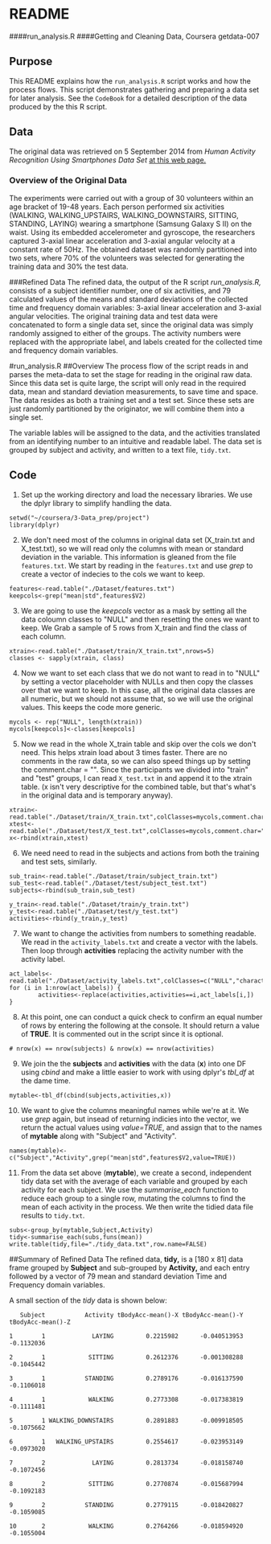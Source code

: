 <!---
---
title: "Getting and Cleaning Data"
#date: "September 13, 2014"
output: html_document
---
-->

# README 
####run_analysis.R
####Getting and Cleaning Data, Coursera getdata-007


## Purpose
This README explains how the `run_analysis.R` script works and how the process flows. This script demonstrates gathering and preparing a data set for later analysis. See the `CodeBook` for a detailed description of the data produced by the this R script. 

## Data
The original data was retrieved on 5 September 2014 from *Human Activity Recognition Using Smartphones Data Set* [at this web page.](http://archive.ics.uci.edu/ml/datasets/Human+Activity+Recognition+Using+Smartphones)

### Overview of the Original Data
The experiments were carried out with a group of 30 volunteers within an age bracket of 19-48 years. Each person performed six activities (WALKING, WALKING_UPSTAIRS, WALKING_DOWNSTAIRS, SITTING, STANDING, LAYING) wearing a smartphone (Samsung Galaxy S II) on the waist. Using its embedded accelerometer and gyroscope, the researchers captured 3-axial linear acceleration and 3-axial angular velocity at a constant rate of 50Hz. The obtained dataset was randomly partitioned into two sets, where 70% of the volunteers was selected for generating the training data and 30% the test data.


###Refined Data
The refined data, the output of the R script *run_analysis.R,* consists of a subject identifier number, one of six activities, and 79 calculated values of the means and standard deviations of the collected time and frequency domain variables: 3-axial linear acceleration and 3-axial angular velocities. The original training data and test data were concatenated to form a single data set, since the original data was simply randomly assigned to either of the groups. The activity numbers were replaced with the appropriate label, and labels created for the collected time and frequency domain variables.

#run_analysis.R
##Overview
The process flow of the script reads in and parses the meta-data to set the stage for reading in the original raw data. Since this data set is quite large, the script will only read in the required data, mean and standard deviation measurements, to save time and space. The data resides as both a training set and a test set. Since these sets are just randomly partitioned by the originator, we will combine them into a single set.

The variable lables will be assigned to the data, and the activities translated from an identifying number to an intuitive and readable label. The data set is grouped by subject and activity, and written to a text file, `tidy.txt`.

## Code
1. Set up the working directory and load the necessary libraries. We use the dplyr library to simplify handling the data.

```
setwd("~/coursera/3-Data_prep/project")
library(dplyr)
```

2. We don't need most of the columns in original data set (X_train.txt and X_test.txt), so we will read only the columns with mean or standard deviation in the variable. This information is gleaned from the file `features.txt`. We start by reading in the `features.txt` and use *grep* to create a vector of indecies to the cols we want to keep. 

```
features<-read.table("./Dataset/features.txt")
keepcols<-grep("mean|std",features$V2)
```

3. We are going to use the *keepcols* vector as a mask by setting all the data coloumn classes to "NULL" and then resetting the ones we want to keep. We Grab a sample of 5 rows from X_train and find the class of each column.
```
xtrain<-read.table("./Dataset/train/X_train.txt",nrows=5)
classes <- sapply(xtrain, class)
```
4. Now we want to set each class that we do not want to read in to "NULL" by setting a vector placeholder with NULLs and then copy the classes over that we want to keep. In this case, all the original data classes are all numeric, but we should not assume that, so we will use the original values. This keeps the code more generic.
```
mycols <- rep("NULL", length(xtrain)) 
mycols[keepcols]<-classes[keepcols]
```

5. Now we read in the whole X_train table and skip over the cols we don't need. This helps xtrain load about 3 times faster. There are no comments in the raw data, so we can also speed things up by setting the comment.char = "".  Since the participants we divided into "train" and "test" groups, I can read `X_test.txt` in and append it to the xtrain table. (x isn't very descriptive for the combined table, but that's what's in the original data and is temporary anyway).
```
xtrain<-read.table("./Dataset/train/X_train.txt",colClasses=mycols,comment.char="")
xtest<-read.table("./Dataset/test/X_test.txt",colClasses=mycols,comment.char="")
x<-rbind(xtrain,xtest)
```

6. We need need to read in the subjects and actions from both the training and test sets, similarly.
```
sub_train<-read.table("./Dataset/train/subject_train.txt")
sub_test<-read.table("./Dataset/test/subject_test.txt")
subjects<-rbind(sub_train,sub_test)
```
```
y_train<-read.table("./Dataset/train/y_train.txt")
y_test<-read.table("./Dataset/test/y_test.txt")
activities<-rbind(y_train,y_test)
```
7. We want to change the activities from numbers to something readable. We read in the `activity_labels.txt` and create a vector with the labels. Then loop through **activities** replacing the activity number with the activity label.
```
act_labels<-read.table("./Dataset/activity_labels.txt",colClasses=c("NULL","character"))
for (i in 1:nrow(act_labels)) {
        activities<-replace(activities,activities==i,act_labels[i,])
}
```

8. At this point, one can conduct a quick check to confirm an equal number of rows by entering the following at the console. It should return a value of **TRUE**. It is commented out in the script since it is optional.
```
# nrow(x) == nrow(subjects) & nrow(x) == nrow(activities)
```

9. We join the the **subjects** and **activities** with the data (**x**) into one DF using *cbind* and make a little easier to work with using dplyr's *tbl_df* at the dame time.
```
mytable<-tbl_df(cbind(subjects,activities,x))
```
10. We want to give the columns meaningful names while we're at it. We use *grep* again, but insead of returning indicies into the vector, we return the actual values using *value=TRUE*, and assign that to the names of **mytable** along with "Subject" and "Activity".
```
names(mytable)<-c("Subject","Activity",grep("mean|std",features$V2,value=TRUE))
```

11. From the data set above (**mytable**), we create a second, independent tidy data set with the average of each variable and grouped by each activity for each subject. We use the *summarise_each* function to reduce each group to a single row, mutating the columns to find the mean of each activity in the process. We then write the tidied data file results to `tidy.txt`.
```
subs<-group_by(mytable,Subject,Activity)
tidy<-summarise_each(subs,funs(mean))
write.table(tidy,file="./tidy_data.txt",row.name=FALSE)
```

##Summary of Refined Data
The refined data, **tidy,** is a  [180 x 81] data frame grouped by **Subject** and sub-grouped by **Activity,** and each entry followed by a vector of 79 mean and standard deviation Time and Frequency domain variables.

A small section  of the *tidy* data is shown below:

```
   Subject           Activity tBodyAcc-mean()-X tBodyAcc-mean()-Y tBodyAcc-mean()-Z

1        1             LAYING         0.2215982      -0.040513953        -0.1132036

2        1            SITTING         0.2612376      -0.001308288        -0.1045442

3        1           STANDING         0.2789176      -0.016137590        -0.1106018

4        1            WALKING         0.2773308      -0.017383819        -0.1111481

5        1 WALKING_DOWNSTAIRS         0.2891883      -0.009918505        -0.1075662

6        1   WALKING_UPSTAIRS         0.2554617      -0.023953149        -0.0973020

7        2             LAYING         0.2813734      -0.018158740        -0.1072456

8        2            SITTING         0.2770874      -0.015687994        -0.1092183

9        2           STANDING         0.2779115      -0.018420827        -0.1059085

10       2            WALKING         0.2764266      -0.018594920        -0.1055004
```



